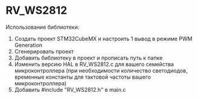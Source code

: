 # RV_WS2812

Использование библиотеки:
1. Создать проект STM32CubeMX и настроить 1 вывод в режиме PWM Generation
2. Сгенерировать проект
3. Добавить библиотеку в проект и прописать путь к папке
4. Изменить версию HAL в RV_WS2812.c для вашего семейства микроконтроллера (при необходимости количество светодиодов, временные константы для тактовой частоты вашего микроконтроллера)
5. Добавить #include "RV_WS2812.h" в main.c
